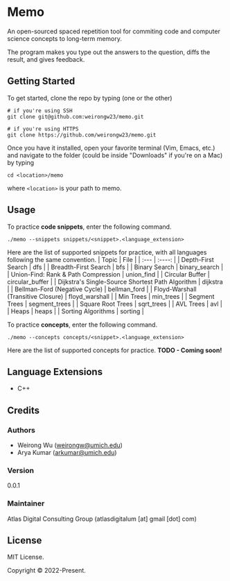 # Memo

An open-sourced spaced repetition tool for commiting code and computer science concepts to long-term memory.

The program makes you type out the answers to the question, diffs the result, and gives feedback.

## Getting Started

To get started, clone the repo by typing (one or the other)

```
# if you're using SSH
git clone git@github.com:weirongw23/memo.git

# if you're using HTTPS
git clone https://github.com/weirongw23/memo.git
```

Once you have it installed, open your favorite terminal (Vim, Emacs, etc.) and navigate to the folder (could be inside "Downloads" if you're on a Mac) by typing

```
cd <location>/memo
```

where `<location>` is your path to memo.

## Usage

To practice **code snippets**, enter the following command.

```
./memo --snippets snippets/<snippet>.<language_extension>
```

Here are the list of supported snippets for practice, with all languages following the same convention.
| Topic | File |
| :--- | :----: |
| Depth-First Search | dfs |
| Breadth-First Search | bfs |
| Binary Search | binary_search |
| Union-Find: Rank & Path Compression | union_find |
| Circular Buffer | circular_buffer |
| Dijkstra's Single-Source Shortest Path Algorithm | dijkstra |
| Bellman-Ford (Negative Cycle) | bellman_ford |
| Floyd-Warshall (Transitive Closure) | floyd_warshall |
| Min Trees | min_trees |
| Segment Trees | segment_trees |
| Square Root Trees | sqrt_trees |
| AVL Trees | avl |
| Heaps | heaps |
| Sorting Algorithms | sorting |

To practice **concepts**, enter the following command.

```
./memo --concepts concepts/<snippet>.<language_extension>
```

Here are the list of supported concepts for practice.
**TODO - Coming soon!**

## Language Extensions

-   C++

## Credits

### Authors

-   Weirong Wu (weirongw@umich.edu)
-   Arya Kumar (arkumar@umich.edu)

### Version

0.0.1

### Maintainer

Atlas Digital Consulting Group (atlasdigitalum [at] gmail [dot] com)

## License

MIT License.

Copyright &copy; 2022-Present.
